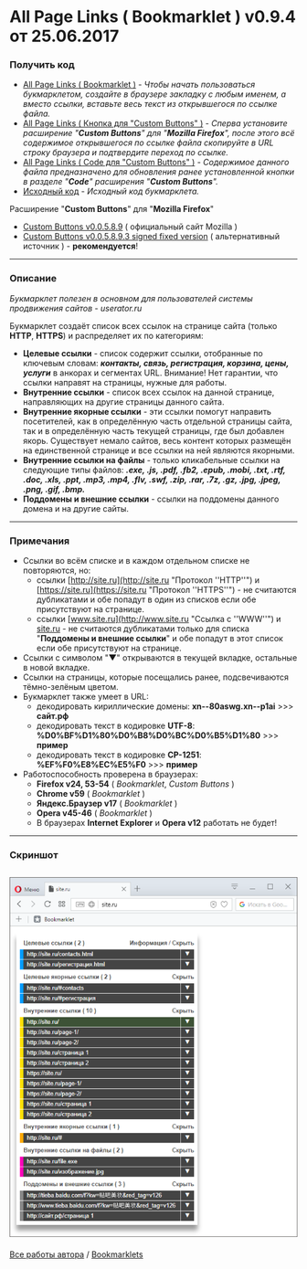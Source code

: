 # **All Page Links ( Bookmarklet ) v0.9.4** от **25.06.2017**

### **Получить код**
* [All Page Links ( Bookmarklet )](https://github.com/Eric-Draven/bookmarklets/raw/master/all-page-links/scripts/all-page-links-bookmarklet.txt) - _Чтобы начать пользоваться букмарклетом, создайте в браузере закладку с любым именем, а вместо ссылки, вставьте весь текст из открывшегося по ссылке файла._
* [All Page Links ( Кнопка для "Custom Buttons" )](https://github.com/Eric-Draven/bookmarklets/raw/master/all-page-links/scripts/all-page-links-custombutton.txt) - _Сперва установите расширение "**Custom Buttons**" для "**Mozilla Firefox**", после этого всё содержимое открывшегося по ссылке файла скопируйте в URL строку браузера и подтвердите переход по ссылке._
* [All Page Links ( Code для "Custom Buttons" )](https://github.com/Eric-Draven/bookmarklets/raw/master/all-page-links/scripts/all-page-links-custombutton-code.txt) - _Содержимое данного файла предназначено для обновления ранее установленной кнопки в разделе "**Code**" расширения "**Custom Buttons**"._
* [Исходный код](https://github.com/Eric-Draven/bookmarklets/blob/master/all-page-links/scripts/all-page-links-source-code.js) - _Исходный код букмарклета._

Расширение "**Custom Buttons**" для "**Mozilla Firefox**"
* [Custom Buttons v0.0.5.8.9](https://addons.mozilla.org/ru/firefox/addon/custom-buttons/) ( официальный сайт Mozilla )
* [Custom Buttons v0.0.5.8.9.3 signed fixed version](http://custombuttons.sourceforge.net/forum/viewtopic.php?f=5&t=3743) ( альтернативный источник ) - **рекомендуется**!
---

### **Описание**
_Букмарклет полезен в основном для пользователей системы продвижения сайтов - userator.ru_

Букмарклет создаёт список всех ссылок на странице сайта (только **HTTP**, **HTTPS**) и распределяет их по категориям:

* **Целевые ссылки** - список содержит ссылки, отобранные по ключевым словам: ***контакты, связь, регистрация, корзина, цены, услуги*** в анкорах и сегментах URL. Внимание! Нет гарантии, что ссылки направят на страницы, нужные для работы.
* **Внутренние ссылки** - список всех ссылок на данной странице, направляющих на другие страницы данного сайта.
* **Внутренние якорные ссылки** - эти ссылки помогут направить посетителей, как в определённую часть отдельной страницы сайта, так и в определённую часть текущей страницы, где был добавлен якорь. Существует немало сайтов, весь контент которых размещён на единственной странице и все ссылки на ней являются якорными.
* **Внутренние ссылки на файлы** - только кликабельные ссылки на следующие типы файлов: ***.exe, .js, .pdf, .fb2, .epub, .mobi, .txt, .rtf, .doc, .xls, .ppt, .mp3, .mp4, .flv, .swf, .zip, .rar, .7z, .gz, .jpg, .jpeg, .png, .gif, .bmp.***
* **Поддомены и внешние ссылки** - ссылки на поддомены данного домена и на другие сайты.
---

### **Примечания**
* Ссылки во всём списке и в каждом отдельном списке не повторяются, но:
  * ссылки [http://site.ru](http://site.ru "Протокол ''HTTP''") и [https://site.ru](https://site.ru "Протокол ''HTTPS''") - не считаются дубликатами и обе попадут в один из списков если обе присутствуют на странице.
  * ссылки [www.site.ru](http://www.site.ru "Ссылка с ''WWW''") и [site.ru](http://site.ru "Ссылка без ''WWW''") - не считаются дубликатами только для списка "**Поддомены и внешние ссылки**" и обе попадут в этот список если обе присутствуют на странице.
* Ссылки с символом "▼" открываются в текущей вкладке, остальные в новой вкладке.
* Ссылки на страницы, которые посещались ранее, подсвечиваются тёмно-зелёным цветом.
* Букмарклет также умеет в URL:
  * декодировать кириллические домены: **xn--80aswg.xn--p1ai** >>> **сайт.рф**
  * декодировать текст в кодировке **UTF-8**: **%D0%BF%D1%80%D0%B8%D0%BC%D0%B5%D1%80** >>> **пример**
  * декодировать текст в кодировке **CP-1251**: **%EF%F0%E8%EC%E5%F0** >>> **пример**
* Работоспособность проверена в браузерах:
  * **Firefox v24, 53-54** ( _Bookmarklet_, _Custom Buttons_ )
  * **Chrome v59** ( _Bookmarklet_ )
  * **Яндекс.Браузер v17** ( _Bookmarklet_ )
  * **Opera v45-46** ( _Bookmarklet_ )
  * В браузерах **Internet Explorer** и **Opera v12** работать не будет!
---

### Скриншот
![Скриншот](https://github.com/Eric-Draven/bookmarklets/raw/master/all-page-links/images/example.png)
---
[Все работы автора](https://github.com/Eric-Draven?tab=repositories) / [Bookmarklets](https://github.com/Eric-Draven/bookmarklets)
